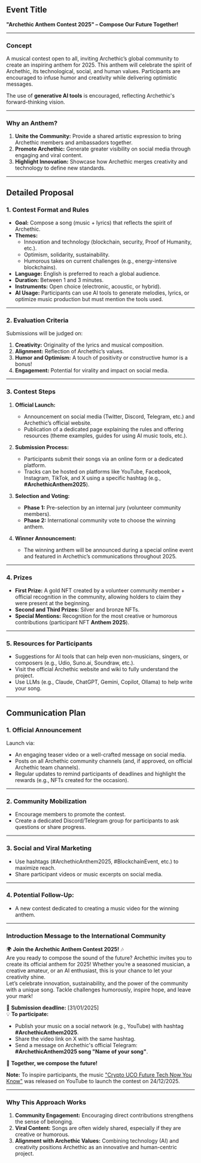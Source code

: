 ## **Event Title**

**"Archethic Anthem Contest 2025" – Compose Our Future Together!**

---

### **Concept**

A musical contest open to all, inviting Archethic’s global community to create an inspiring anthem for 2025. This anthem will celebrate the spirit of Archethic, its technological, social, and human values. Participants are encouraged to infuse humor and creativity while delivering optimistic messages.

The use of **generative AI tools** is encouraged, reflecting Archethic's forward-thinking vision.

---

### **Why an Anthem?**

1. **Unite the Community:** Provide a shared artistic expression to bring Archethic members and ambassadors together.  
2. **Promote Archethic:** Generate greater visibility on social media through engaging and viral content.  
3. **Highlight Innovation:** Showcase how Archethic merges creativity and technology to define new standards.

---

## **Detailed Proposal**

### **1. Contest Format and Rules**

* **Goal:** Compose a song (music + lyrics) that reflects the spirit of Archethic.  
* **Themes:**  
  * Innovation and technology (blockchain, security, Proof of Humanity, etc.).  
  * Optimism, solidarity, sustainability.  
  * Humorous takes on current challenges (e.g., energy-intensive blockchains).  
* **Language:** English is preferred to reach a global audience.  
* **Duration:** Between 1 and 3 minutes.  
* **Instruments:** Open choice (electronic, acoustic, or hybrid).  
* **AI Usage:** Participants can use AI tools to generate melodies, lyrics, or optimize music production but must mention the tools used.

---

### **2. Evaluation Criteria**

Submissions will be judged on:

1. **Creativity:** Originality of the lyrics and musical composition.  
2. **Alignment:** Reflection of Archethic’s values.  
3. **Humor and Optimism:** A touch of positivity or constructive humor is a bonus!  
4. **Engagement:** Potential for virality and impact on social media.

---

### **3. Contest Steps**

1. **Official Launch:**  
   * Announcement on social media (Twitter, Discord, Telegram, etc.) and Archethic’s official website.  
   * Publication of a dedicated page explaining the rules and offering resources (theme examples, guides for using AI music tools, etc.).

2. **Submission Process:**  
   * Participants submit their songs via an online form or a dedicated platform.  
   * Tracks can be hosted on platforms like YouTube, Facebook, Instagram, TikTok, and X using a specific hashtag (e.g., **#ArchethicAnthem2025**).

3. **Selection and Voting:**  
   * **Phase 1:** Pre-selection by an internal jury (volunteer community members).  
   * **Phase 2:** International community vote to choose the winning anthem.

4. **Winner Announcement:**  
   * The winning anthem will be announced during a special online event and featured in Archethic’s communications throughout 2025.

---

### **4. Prizes**

* **First Prize:** A gold NFT created by a volunteer community member + official recognition in the community, allowing holders to claim they were present at the beginning.  
* **Second and Third Prizes:** Silver and bronze NFTs.  
* **Special Mentions:** Recognition for the most creative or humorous contributions (participant NFT **Anthem 2025**).

---

### **5. Resources for Participants**

* Suggestions for AI tools that can help even non-musicians, singers, or composers (e.g., Udio, Suno.ai, Soundraw, etc.).  
* Visit the official Archethic website and wiki to fully understand the project.  
* Use LLMs (e.g., Claude, ChatGPT, Gemini, Copilot, Ollama) to help write your song.

---

## **Communication Plan**

### **1. Official Announcement**

Launch via:

* An engaging teaser video or a well-crafted message on social media.  
* Posts on all Archethic community channels (and, if approved, on official Archethic team channels).  
* Regular updates to remind participants of deadlines and highlight the rewards (e.g., NFTs created for the occasion).

---

### **2. Community Mobilization**

* Encourage members to promote the contest.  
* Create a dedicated Discord/Telegram group for participants to ask questions or share progress.

---

### **3. Social and Viral Marketing**

* Use hashtags (#ArchethicAnthem2025, #BlockchainEvent, etc.) to maximize reach.  
* Share participant videos or music excerpts on social media.

---

### **4. Potential Follow-Up:**

* A new contest dedicated to creating a music video for the winning anthem.

---

### **Introduction Message to the International Community**

🌍 **Join the Archethic Anthem Contest 2025!** 🎶  
Are you ready to compose the sound of the future? Archethic invites you to create its official anthem for 2025! Whether you’re a seasoned musician, a creative amateur, or an AI enthusiast, this is your chance to let your creativity shine.  
Let’s celebrate innovation, sustainability, and the power of the community with a unique song. Tackle challenges humorously, inspire hope, and leave your mark!

🚀 **Submission deadline:** [31/01/2025]  
💡 **To participate:**  
- Publish your music on a social network (e.g., YouTube) with hashtag **#ArchethicAnthem2025**.  
- Share the video link on X with the same hashtag.  
- Send a message on Archethic's official Telegram: **#ArchethicAnthem2025 song "Name of your song"**.

🎤 **Together, we compose the future!**


**Note:** To inspire participants, the music ["Crypto UCO Future Tech Now You Know"](https://youtu.be/e5F5jl5QdfU) was released on YouTube to launch the contest on 24/12/2025.

---

### **Why This Approach Works**

1. **Community Engagement:** Encouraging direct contributions strengthens the sense of belonging.  
2. **Viral Content:** Songs are often widely shared, especially if they are creative or humorous.  
3. **Alignment with Archethic Values:** Combining technology (AI) and creativity positions Archethic as an innovative and human-centric project.
